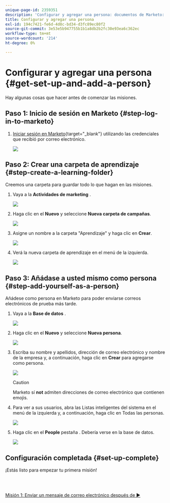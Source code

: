 ```yaml
---
unique-page-id: 2359351
description: 'Configurar y agregar una persona: documentos de Marketo: documentación del producto'
title: Configurar y agregar una persona
exl-id: 194c7421-fe6d-4d8c-bd34-d3fc89ec80f2
source-git-commit: 3e53e5b947755b1b1a8db2b2fc30e93ea6c362ec
workflow-type: tm+mt
source-wordcount: '214'
ht-degree: 0%

---
```


# Configurar y agregar una persona {#get-set-up-and-add-a-person}

Hay algunas cosas que hacer antes de comenzar las misiones.

## Paso 1: Inicio de sesión en Marketo {#step-log-in-to-marketo}

1. [Iniciar sesión en Marketo](https://app.marketo.com){target=&quot;_blank&quot;} utilizando las credenciales que recibió por correo electrónico.

   ![](assets/get-set-up-and-add-a-person-1.png)

## Paso 2: Crear una carpeta de aprendizaje {#step-create-a-learning-folder}

Creemos una carpeta para guardar todo lo que hagan en las misiones.

1. Vaya a la **Actividades de marketing** .

   ![](assets/get-set-up-and-add-a-person-2.png)

1. Haga clic en el **Nuevo** y seleccione **Nueva carpeta de campañas**.

   ![](assets/get-set-up-and-add-a-person-3.png)

1. Asigne un nombre a la carpeta &quot;Aprendizaje&quot; y haga clic en **Crear**.

   ![](assets/get-set-up-and-add-a-person-4.png)

1. Verá la nueva carpeta de aprendizaje en el menú de la izquierda.

   ![](assets/get-set-up-and-add-a-person-5.png)

## Paso 3: Añádase a usted mismo como persona {#step-add-yourself-as-a-person}

Añádese como persona en Marketo para poder enviarse correos electrónicos de prueba más tarde.

1. Vaya a la **Base de datos** .

   ![](assets/get-set-up-and-add-a-person-6.png)

1. Haga clic en el **Nuevo** y seleccione **Nueva persona**.

   ![](assets/get-set-up-and-add-a-person-7.png)

1. Escriba su nombre y apellidos, dirección de correo electrónico y nombre de la empresa y, a continuación, haga clic en **Crear** para agregarse como persona.

   ![](assets/get-set-up-and-add-a-person-8.png)

   >[!CAUTION]
   >
   >Marketo sí **not** admiten direcciones de correo electrónico que contienen emojis.

1. Para ver a sus usuarios, abra las Listas inteligentes del sistema en el menú de la izquierda y, a continuación, haga clic en Todas las personas.

   ![](assets/get-set-up-and-add-a-person-9.png)

1. Haga clic en el **People** pestaña . Debería verse en la base de datos.

   ![](assets/get-set-up-and-add-a-person-10.png)

## Configuración completada {#set-up-complete}

¡Estás listo para empezar tu primera misión!

<br> 

[Misión 1: Enviar un mensaje de correo electrónico después de ►](/help/marketo/getting-started/quick-wins/send-an-email.md)
